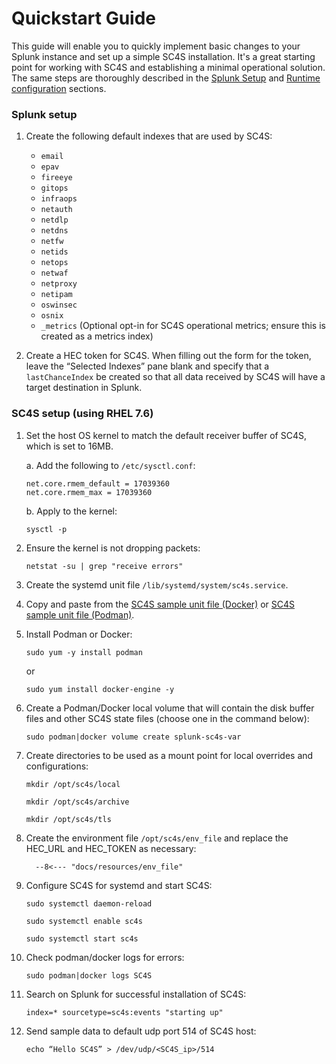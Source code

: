 # Quickstart Guide

This guide will enable you to quickly implement basic changes to your Splunk instance and set up a simple SC4S installation. It's a great starting point for working with SC4S and establishing a minimal operational solution. The same steps are thoroughly described in the [Splunk Setup](getting-started-splunk-setup.md) and [Runtime configuration](getting-started-runtime-configuration.md) sections.

### Splunk setup
1. Create the following default indexes that are used by SC4S:
    * `email`
    * `epav`
    * `fireeye`
    * `gitops`
    * `infraops`
    * `netauth`
    * `netdlp`
    * `netdns`
    * `netfw`
    * `netids`
    * `netops`
    * `netwaf`
    * `netproxy`
    * `netipam`
    * `oswinsec`
    * `osnix`
    * `_metrics` (Optional opt-in for SC4S operational metrics; ensure this is created as a metrics index)

 2. Create a HEC token for SC4S. When filling out the form for the token, leave the “Selected Indexes” pane blank and specify that a
 `lastChanceIndex` be created so that all data received by SC4S will have a target destination in Splunk.

### SC4S setup (using RHEL 7.6)
1. Set the host OS kernel to match the default receiver buffer of SC4S, which is set to 16MB.

   a. Add the following to `/etc/sysctl.conf`:
    
    ```
    net.core.rmem_default = 17039360
    net.core.rmem_max = 17039360
    ```
      
   b. Apply to the kernel:
    
    ```
    sysctl -p
    ```
        
2. Ensure the kernel is not dropping packets:

    ```
    netstat -su | grep "receive errors"
    ```

3. Create the systemd unit file `/lib/systemd/system/sc4s.service`.
4. Copy and paste from the
[SC4S sample unit file (Docker)](docker-systemd-general.md#unit-file) or [SC4S sample unit file (Podman)](podman-systemd-general.md#unit-file).

5. Install Podman or Docker:

    ```
    sudo yum -y install podman
    ```
    or
    ```
    sudo yum install docker-engine -y
    ```

6. Create a Podman/Docker local volume that will contain the disk buffer files and other SC4S state files
(choose one in the command below):

    ```
    sudo podman|docker volume create splunk-sc4s-var
    ```
  
7. Create directories to be used as a mount point for local overrides and configurations:

    ```mkdir /opt/sc4s/local```

    ```mkdir /opt/sc4s/archive```

    ```mkdir /opt/sc4s/tls```
  
8. Create the environment file `/opt/sc4s/env_file` and replace the HEC_URL and HEC_TOKEN as necessary:

    ```
      --8<--- "docs/resources/env_file"
    ```
  
9. Configure SC4S for systemd and start SC4S:

    ```sudo systemctl daemon-reload ```

    ```sudo systemctl enable sc4s```

    ```sudo systemctl start sc4s```

  
10. Check podman/docker logs for errors:

    ```
    sudo podman|docker logs SC4S
    ```
  
11. Search on Splunk for successful installation of SC4S:

    ```
    index=* sourcetype=sc4s:events "starting up"
    ```
  
12. Send sample data to default udp port 514 of SC4S host:

    ```
    echo “Hello SC4S” > /dev/udp/<SC4S_ip>/514
    ```

